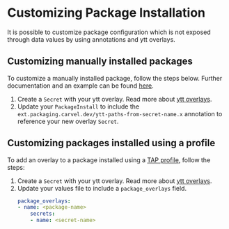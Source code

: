# Customizing Package Installation

It is possible to customize package configuration which is not exposed through data values by using annotations and ytt overlays.

## Customizing manually installed packages

To customize a manually installed package, follow the steps below. Further documentation and an example can be found [here](https://carvel.dev/kapp-controller/docs/v0.38.0/package-install-extensions/).

1. Create a `Secret` with your ytt overlay. Read more about [ytt overlays](https://carvel.dev/ytt/docs/v0.41.0/ytt-overlays/).
2. Update your `PackageInstall` to include the `ext.packaging.carvel.dev/ytt-paths-from-secret-name.x` annotation to reference your new overlay `Secret`.

## Customizing packages installed using a profile
To add an overlay to a package installed using a [TAP profile](install.md.hbs), follow the steps:

1. Create a `Secret` with your ytt overlay. Read more about [ytt overlays](https://carvel.dev/ytt/docs/v0.41.0/ytt-overlays/).
1. Update your values file to include a `package_overlays` field.
    ```yaml
    package_overlays:
    - name: <package-name>
        secrets:
        - name: <secret-name>
    ```